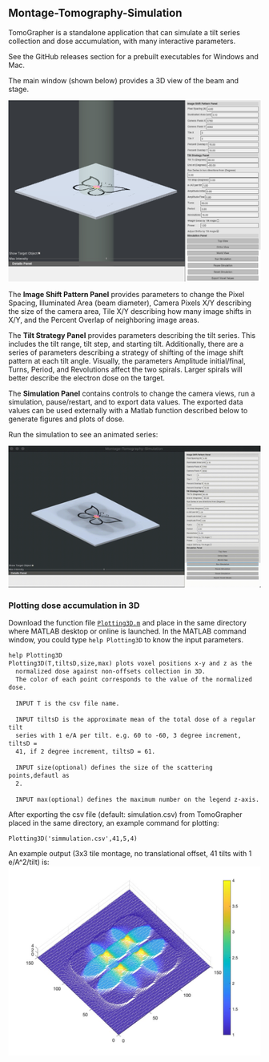 ## Montage-Tomography-Simulation
TomoGrapher is a standalone application that can simulate a tilt series collection and dose accumulation, with many interactive parameters.

See the GitHub releases section for a prebuilt executables for Windows and Mac.

The main window (shown below) provides a 3D view of the beam and stage.

![main window](docs/main.png)

The **Image Shift Pattern Panel** provides parameters to change the Pixel Spacing, Illuminated Area (beam diameter), Camera Pixels X/Y describing the size of the camera area, Tile X/Y describing how many image shifts in X/Y, and the Percent Overlap of neighboring image areas.

The **Tilt Strategy Panel** provides parameters describing the tilt series. This includes the tilt range, tilt step, and starting tilt. Additionally, there are a series of parameters describing a strategy of shifting of the image shift pattern at each tilt angle. Visually, the parameters Amplitude initial/final, Turns, Period, and Revolutions affect the two spirals. Larger spirals will better describe the electron dose on the target.

The **Simulation Panel** contains controls to change the camera views, run a simulation, pause/restart, and to export data values. The exported data values can be used externally with a Matlab function described below to generate figures and plots of dose.

Run the simulation to see an animated series:

![3x3 montage](docs/TomoGrapher-Tilts_3x3_hd.gif)

### Plotting dose accumulation in 3D

Download the function file [`Plotting3D.m`](docs/Plotting3D.m) and place in the same directory where MATLAB desktop or online is launched.
In the MATLAB command window, you could type `help Plotting3D` to know the input parameters.

```
help Plotting3D
Plotting3D(T,tiltsD,size,max) plots voxel positions x-y and z as the
  normalized dose against non-offsets collection in 3D.
  The color of each point corresponds to the value of the normalized dose.
 
  INPUT T is the csv file name.
 
  INPUT tiltsD is the approximate mean of the total dose of a regular tilt
  series with 1 e/A per tilt. e.g. 60 to -60, 3 degree increment, tiltsD =
  41, if 2 degree increment, tiltsD = 61.
 
  INPUT size(optional) defines the size of the scattering points,defautl as
  2.
 
  INPUT max(optional) defines the maximum number on the legend z-axis.
```
After exporting the csv file (default: simulation.csv) from TomoGrapher placed in the same directory, an example command for plotting:

```
Plotting3D('simmulation.csv',41,5,4)
```
An example output (3x3 tile montage, no translational offset, 41 tilts with 1 e/A^2/tilt) is: 
![This is an example plotting result](docs/Plotting3D_Output.jpg)
